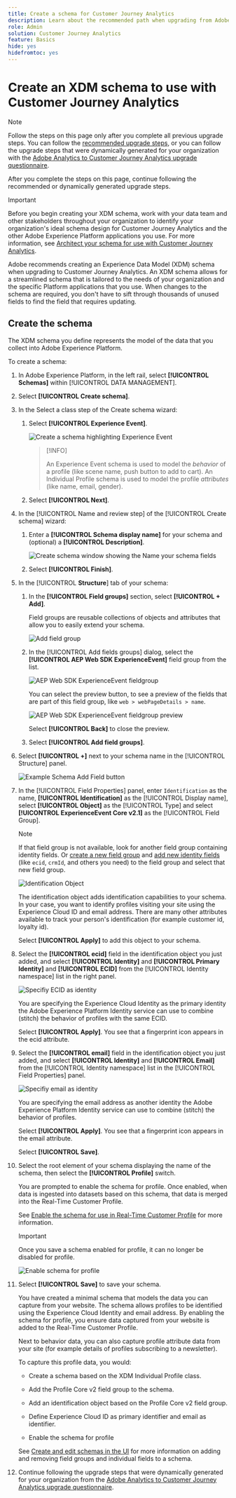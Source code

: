 ```yaml
---
title: Create a schema for Customer Journey Analytics
description: Learn about the recommended path when upgrading from Adobe Analytics to Customer Journey Analytics
role: Admin
solution: Customer Journey Analytics
feature: Basics
hide: yes
hidefromtoc: yes
---
```

# Create an XDM schema to use with Customer Journey Analytics

>[!NOTE]
> 
>Follow the steps on this page only after you complete all previous upgrade steps. You can follow the [recommended upgrade steps](/help/getting-started/cja-upgrade/cja-upgrade-recommendations.md#recommended-upgrade-steps-for-most-organizations), or you can follow the upgrade steps that were dynamically generated for your organization with the [Adobe Analytics to Customer Journey Analytics upgrade questionnaire](https://gigazelle.github.io/cja-ttv/). 
>
>After you complete the steps on this page, continue following the recommended or dynamically generated upgrade steps.

>[!IMPORTANT]
>
>Before you begin creating your XDM schema, work with your data team and other stakeholders throughout your organization to identify your organization's ideal schema design for Customer Journey Analytics and the other Adobe Experience Platform applications you use. For more information, see [Architect your schema for use with Customer Journey Analytics](/help/getting-started/cja-upgrade/cja-upgrade-schema-architect.md).

Adobe recommends creating an Experience Data Model (XDM) schema when upgrading to Customer Journey Analytics. An XDM schema allows for a streamlined schema that is tailored to the needs of your organization and the specific Platform applications that you use. When changes to the schema are required, you don't have to sift through thousands of unused fields to find the field that requires updating. 

## Create the schema

The XDM schema you define represents the model of the data that you collect into Adobe Experience Platform. 

To create a schema:

<!-- Should we single source this instead of duplicate it? The following steps were copied from: /help/data-ingestion/aepwebsdk.md-->

1. In Adobe Experience Platform, in the left rail, select **[!UICONTROL Schemas]** within [!UICONTROL DATA MANAGEMENT].

1. Select **[!UICONTROL Create schema]**. 
 
1. In the Select a class step of the Create schema wizard: 

   1. Select **[!UICONTROL Experience Event]**.

      ![Create a schema highlighting Experience Event](assets/create-ee-schema-wizard-step-1.png)

      >[!INFO]
      >
      >    An Experience Event schema is used to model the _behavior_ of a profile (like scene name, push button to add to cart). An Individual Profile schema is used to model the profile _attributes_ (like name, email, gender).

   1. Select **[!UICONTROL Next]**.


1. In the [!UICONTROL Name and review step] of the [!UICONTROL Create schema] wizard:

   1. Enter a **[!UICONTROL Schema display name]** for your schema and (optional) a **[!UICONTROL Description]**.

      ![Create schema window showing the Name your schema fields](assets/create-ee-schema-wizard-step-2.png)

   1. Select **[!UICONTROL Finish]**.

1. In the [!UICONTROL **Structure**] tab of your schema:
    
   1. In the **[!UICONTROL Field groups]** section, select **[!UICONTROL + Add]**.

      Field groups are reusable collections of objects and attributes that allow you to easily extend your schema.

      ![Add field group](assets/add-field-group-button.png)

   1. In the [!UICONTROL Add fields groups] dialog, select the **[!UICONTROL AEP Web SDK ExperienceEvent]** field group from the list. 

      ![AEP Web SDK ExperienceEvent fieldgroup](assets/select-aepwebsdk-experienceevent.png)
    
      You can select the preview button, to see a preview of the fields that are part of this field group, like `web > webPageDetails > name`. 

      ![AEP Web SDK ExperienceEvent fieldgroup preview](assets/aepwebsdk-experiencevent-preview.png)

      Select **[!UICONTROL Back]** to close the preview.      

   1. Select **[!UICONTROL Add field groups]**.

1. Select **[!UICONTROL +]** next to your schema name in the [!UICONTROL Structure] panel.

   ![Example Schema Add Field button](assets/example-schema-plus.png)

1. In the [!UICONTROL Field Properties] panel, enter `Identification` as the name, **[!UICONTROL Identification]** as the [!UICONTROL Display name], select **[!UICONTROL Object]** as the [!UICONTROL Type] and select **[!UICONTROL ExperienceEvent Core v2.1]** as the [!UICONTROL Field Group].

   >[!NOTE]
   >
   >If that field group is not available, look for another field group containing identity fields. Or [create a new field group](https://experienceleague.adobe.com/docs/experience-platform/xdm/ui/resources/field-groups.html) and [add new identity fields](https://experienceleague.adobe.com/docs/experience-platform/xdm/ui/fields/identity.html#define-a-identity-field) (like `ecid`, `crmId`, and others you need) to the field group and select that new field group.

    ![Identification Object](assets/identification-field.png)

    The identification object adds identification capabilities to your schema. In your case, you want to identify profiles visiting your site using the Experience Cloud ID and email address. There are many other attributes available to track your person's identification (for example customer id, loyalty id).

    Select **[!UICONTROL Apply]** to add this object to your schema.

1. Select the **[!UICONTROL ecid]** field in the identification object you just added, and select **[!UICONTROL Identity]** and **[!UICONTROL Primary Identity]** and **[!UICONTROL ECID]** from the [!UICONTROL Identity namespace] list in the right panel.

   ![Specifiy ECID as identity](./assets/specify-identity.png)

   You are specifying the Experience Cloud Identity as the primary identity the Adobe Experience Platform Identity service can use to combine (stitch) the behavior of profiles with the same ECID.

   Select **[!UICONTROL Apply]**. You see that a fingerprint icon appears in the ecid attribute.

1. Select the **[!UICONTROL email]** field in the identification object you just added, and select **[!UICONTROL Identity]** and **[!UICONTROL Email]** from the [!UICONTROL Identity namespace] list in the [!UICONTROL Field Properties] panel. 

   ![Specifiy email as identity](./assets/specify-email-identity.png)

   You are specifying the email address as another identity the Adobe Experience Platform Identity service can use to combine (stitch) the behavior of profiles.

   Select **[!UICONTROL Apply]**. You see that a fingerprint icon appears in the email attribute.

    Select **[!UICONTROL Save]**.

1. Select the root element of your schema displaying the name of the schema, then select the **[!UICONTROL Profile]** switch.

   You are prompted to enable the schema for profile. Once enabled, when data is ingested into datasets based on this schema, that data is merged into the Real-Time Customer Profile. 
    
   See [Enable the schema for use in Real-Time Customer Profile](https://experienceleague.adobe.com/docs/experience-platform/xdm/tutorials/create-schema-ui.html#profile) for more information.

   >[!IMPORTANT]
   >
   >    Once you save a schema enabled for profile, it can no longer be disabled for profile.

   ![Enable schema for profile](./assets/enable-for-profile.png)

1. Select **[!UICONTROL Save]** to save your schema.

   You have created a minimal schema that models the data you can capture from your website. The schema allows profiles to be identified using the Experience Cloud Identity and email address. By enabling the schema for profile, you ensure data captured from your website is added to the Real-Time Customer Profile.

   Next to behavior data, you can also capture profile attribute data from your site (for example details of profiles subscribing to a newsletter). 

   To capture this profile data, you would:

   * Create a schema based on the XDM Individual Profile class.

   * Add the Profile Core v2 field group to the schema.

   * Add an identification object based on the Profile Core v2 field group.

   * Define Experience Cloud ID as primary identifier and email as identifier.

   * Enable the schema for profile

   See [Create and edit schemas in the UI](https://experienceleague.adobe.com/docs/experience-platform/xdm/ui/resources/schemas.html) for more information on adding and removing field groups and individual fields to a schema.

1. Continue following the upgrade steps that were dynamically generated for your organization from the [Adobe Analytics to Customer Journey Analytics upgrade questionnaire](https://gigazelle.github.io/cja-ttv/).

